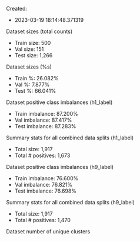 Created:
* 2023-03-19 18:14:48.371319

Dataset sizes (total counts)
* Train size: 		500
* Val size: 		151
* Test size: 		1,266

Dataset sizes (%s)
* Train %: 		26.082%
* Val %: 		7.877%
* Test %: 		66.041%

Dataset positive class imbalances (h1_label)
* Train imbalance: 	87.200%
* Val imbalance: 	87.417%
* Test imbalance: 	87.283%

Summary stats for all combined data splits (h1_label)
* Total size: 		1,917
* Total # positives: 	1,673

Dataset positive class imbalances (h9_label)
* Train imbalance: 	76.600%
* Val imbalance: 	76.821%
* Test imbalance: 	76.698%

Summary stats for all combined data splits (h9_label)
* Total size: 		1,917
* Total # positives: 	1,470

Dataset number of unique clusters